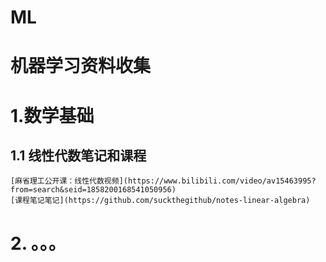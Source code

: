 # ML
# 机器学习资料收集
  
  
  
# 1.数学基础
## 1.1 线性代数笔记和课程
    [麻省理工公开课：线性代数视频](https://www.bilibili.com/video/av15463995?from=search&seid=1858200168541050956)  
    [课程笔记笔记](https://github.com/suckthegithub/notes-linear-algebra)  
  
  
 # 2. 。。。
